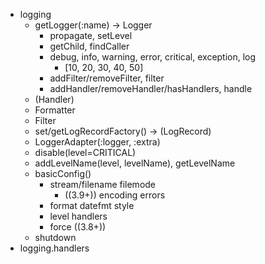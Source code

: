 - logging
  - getLogger(:name) -> Logger
    - propagate, setLevel
    - getChild, findCaller
    - debug, info, warning, error, critical, exception, log
      - [10, 20, 30, 40, 50]
    - addFilter/removeFilter, filter
    - addHandler/removeHandler/hasHandlers, handle
  - (Handler)
  - Formatter
  - Filter
  - set/getLogRecordFactory() -> (LogRecord)
  - LoggerAdapter(:logger, :extra)
  - disable(level=CRITICAL)
  - addLevelName(level, levelName), getLevelName
  - basicConfig()
    - stream/filename filemode 
      - ((3.9+)) encoding errors 
    - format datefmt style
    - level handlers
    - force ((3.8+))
  - shutdown
- logging.handlers
